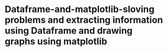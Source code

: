 # Dataframe-and-matplotlib-sloving problems and extracting information using Dataframe and drawing graphs using matplotlib
